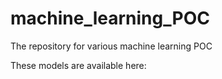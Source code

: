 # machine_learning_POC
The repository for various machine learning POC

These models are available here:
